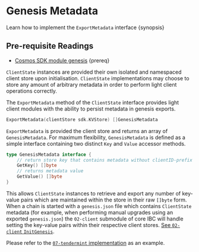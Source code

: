<!--
order: 10
-->

# Genesis Metadata

Learn how to implement the `ExportMetadata` interface {synopsis}

## Pre-requisite Readings

- [Cosmos SDK module genesis](https://docs.cosmos.network/v0.47/building-modules/genesis) {prereq}

`ClientState` instances are provided their own isolated and namespaced client store upon initialisation. `ClientState` implementations may choose to store any amount of arbitrary metadata in order to perform light client operations correctly. 

The `ExportMetadata` method of the `ClientState` interface provides light client modules with the ability to persist metadata in genesis exports. 

```go
ExportMetadata(clientStore sdk.KVStore) []GenesisMetadata
```

`ExportMetadata` is provided the client store and returns an array of `GenesisMetadata`. For maximum flexibility, `GenesisMetadata` is defined as a simple interface containing two distinct `Key` and `Value` accessor methods.

```go
type GenesisMetadata interface {
	// return store key that contains metadata without clientID-prefix
	GetKey() []byte
	// returns metadata value
	GetValue() []byte
}
```

This allows `ClientState` instances to retrieve and export any number of key-value pairs which are maintained within the store in their raw `[]byte` form. 
When a chain is started with a `genesis.json` file which contains `ClientState` metadata (for example, when performing manual upgrades using an exported `genesis.json`) the `02-client` submodule of core IBC will handle setting the key-value pairs within their respective client stores. [See `02-client` `InitGenesis`](https://github.com/cosmos/ibc-go/blob/02-client-refactor-beta1/modules/core/02-client/genesis.go#L18-L22).

Please refer to the [`07-tendermint` implementation](https://github.com/cosmos/ibc-go/blob/02-client-refactor-beta1/modules/light-clients/07-tendermint/genesis.go#L12) as an example.
